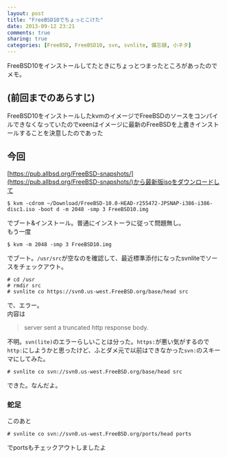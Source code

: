 ```yaml
---
layout: post
title: "FreeBSD10でちょっとこけた"
date: 2013-09-12 23:21
comments: true
sharing: true
categories: [FreeBSD, FreeBSD10, svn, svnlite, 備忘録, 小ネタ]
---
```

FreeBSD10をインストールしてたときにちょっとつまったところがあったのでメモ。

<!-- more -->
## (前回までのあらすじ)

FreeBSD10をインストールしたkvmのイメージでFreeBSDのソースをコンパイルできなくなっていたのでκeenはイメージに最新のFreeBSDを上書きインストールすることを決意したのであった

## 今回

[https://pub.allbsd.org/FreeBSD-snapshots/](https://pub.allbsd.org/FreeBSD-snapshots/)から最新版isoをダウンロードして

    $ kvm -cdrom ~/Download/FreeBSD-10.0-HEAD-r255472-JPSNAP-i386-i386-disc1.iso -boot d -m 2048 -smp 3 FreeBSD10.img

でブート&インストール。普通にインストーラに従って問題無し。  
もう一度

    $ kvm -m 2048 -smp 3 FreeBSD10.img

でブート。`/usr/src`が空なのを確認して、最近標準添付になったsvnliteでソースをチェックアウト。

    # cd /usr
    # rmdir src
    # svnlite co https://svn0.us-west.FreeBSD.org/base/head src

で、エラー。  
内容は

> server sent a truncated http response body.

不明。`svn(lite)`のエラーらしいことは分った。`https:`が悪い気がするので`http:`にしようかと思ったけど、ふとダメ元で以前はできなかった`svn:`のスキーマにしてみた。

    # svnlite co svn://svn0.us-west.FreeBSD.org/base/head src

できた。なんだよ。

### 蛇足

このあと

    # svnlite co svn://svn0.us-west.FreeBSD.org/ports/head ports

でportsもチェックアウトしましたよ


